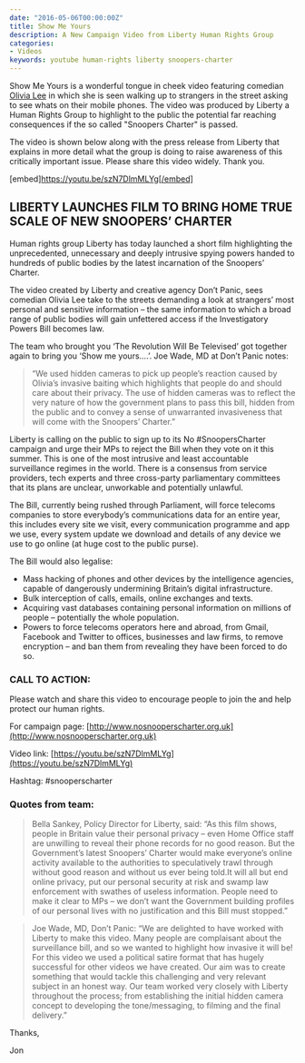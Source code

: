 ```yaml
---
date: "2016-05-06T00:00:00Z"
title: Show Me Yours
description: A New Campaign Video from Liberty Human Rights Group
categories:
- Videos
keywords: youtube human-rights liberty snoopers-charter
---
```


Show Me Yours is a wonderful tongue in cheek video featuring comedian 
[Olivia Lee](https://en.wikipedia.org/wiki/Olivia_Lee) in which she is seen walking up to strangers in the street asking to see whats on their mobile phones. The video was produced by Liberty a Human Rights Group to highlight to the public the potential far reaching consequences if the so called "Snoopers Charter" is passed.

The video is shown below along with the press release from Liberty that explains in more detail what the group is doing to raise awareness of this critically important issue. Please share this video widely. Thank you.

[embed]https://youtu.be/szN7DlmMLYg[/embed]

## LIBERTY LAUNCHES FILM TO BRING HOME TRUE SCALE OF NEW SNOOPERS’ CHARTER

Human rights group Liberty has today launched a short film highlighting the unprecedented, unnecessary and deeply intrusive spying powers handed to hundreds of public bodies by the latest incarnation of the Snoopers’ Charter.

The video created by Liberty and creative agency Don’t Panic, sees comedian Olivia Lee take to the streets demanding a look at strangers’ most personal and sensitive information – the same information to which a broad range of public bodies will gain unfettered access if the Investigatory Powers Bill becomes law.

The team who brought you ‘The Revolution Will Be Televised’ got together again to bring you ‘Show me yours....’. Joe Wade, MD at Don’t Panic notes: 


>“We used hidden cameras to pick up people’s reaction caused by Olivia’s invasive baiting which highlights that people do and should care about their privacy. The use of hidden cameras was to reflect the very nature of how the government plans to pass this bill, hidden from the public and to convey a sense of unwarranted invasiveness that will come with the Snoopers’ Charter.”

Liberty is calling on the public to sign up to its No #SnoopersCharter campaign and urge their MPs to reject the Bill when they vote on it this summer. This is one of the most intrusive and least accountable surveillance regimes in the world. There is a consensus from service providers, tech experts and three cross-party parliamentary committees that its plans are unclear, unworkable and potentially unlawful.

The Bill, currently being rushed through Parliament, will force telecoms companies to store everybody’s communications data for an entire year, this includes every site we visit, every communication programme and app we use, every system update we download and details of any device we use to go online (at huge cost to the public purse).


The Bill would also legalise:

* Mass hacking of phones and other devices by the intelligence agencies, capable of dangerously undermining Britain’s digital infrastructure.
* Bulk interception of calls, emails, online exchanges and texts.
* Acquiring vast databases containing personal information on millions of people – potentially the whole population.
* Powers to force telecoms operators here and abroad, from Gmail, Facebook and Twitter to offices, businesses and law firms, to remove encryption – and ban them from revealing they have been forced to do so.

### CALL TO ACTION:


Please watch and share this video to encourage people to join the and help protect our human rights.

For campaign page: 
[http://www.nosnooperscharter.org.uk](http://www.nosnooperscharter.org.uk)

Video link: 
[https://youtu.be/szN7DlmMLYg](https://youtu.be/szN7DlmMLYg)

Hashtag: #snooperscharter

### Quotes from team:

>Bella Sankey, Policy Director for Liberty, said: “As this film shows, people in Britain value their personal privacy – even Home Office staff are unwilling to reveal their phone records for no good reason. But the Government’s latest Snoopers’ Charter would make everyone’s online activity available to the authorities to speculatively trawl through without good reason and without us ever being told.It will all but end online privacy, put our personal security at risk and swamp law enforcement with swathes of useless information. People need to make it clear to MPs – we don’t want the Government building profiles of our personal lives with no justification and this Bill must stopped.”

>Joe Wade, MD, Don’t Panic: “We are delighted to have worked with Liberty to make this video. Many people are complaisant about the surveillance bill, and so we wanted to highlight how invasive it will be! For this video we used a political satire format that has hugely successful for other videos we have created. Our aim was to create something that would tackle this challenging and very relevant subject in an honest way.  Our team worked very closely with Liberty throughout the process; from establishing the initial hidden camera concept to developing the tone/messaging, to filming and the final delivery.”


Thanks,

Jon

